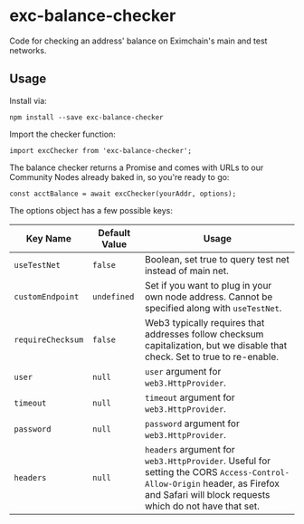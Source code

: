 # exc-balance-checker
Code for checking an address' balance on Eximchain's main and test networks.

## Usage
Install via:
```
npm install --save exc-balance-checker
```

Import the checker function:
```
import excChecker from 'exc-balance-checker';
```

The balance checker returns a Promise and comes with URLs to our Community Nodes already baked in, so you're ready to go:
```
const acctBalance = await excChecker(yourAddr, options);
```

The options object has a few possible keys:

| Key Name | Default Value | Usage |
| -- | -- | -- |
| `useTestNet` | `false` | Boolean, set true to query test net instead of main net. |
| `customEndpoint` | `undefined` | Set if you want to plug in your own node address.  Cannot be specified along with `useTestNet`. |
| `requireChecksum` | `false` | Web3 typically requires that addresses follow checksum capitalization, but we disable that check.  Set to true to re-enable. |
| `user` | `null` | `user` argument for `web3.HttpProvider`. |
| `timeout` | `null` | `timeout` argument for `web3.HttpProvider`. |
| `password` | `null` | `password` argument for `web3.HttpProvider`. |
| `headers` | `null` | `headers` argument for `web3.HttpProvider`.  Useful for setting the CORS `Access-Control-Allow-Origin` header, as Firefox and Safari will block requests which do not have that set. |